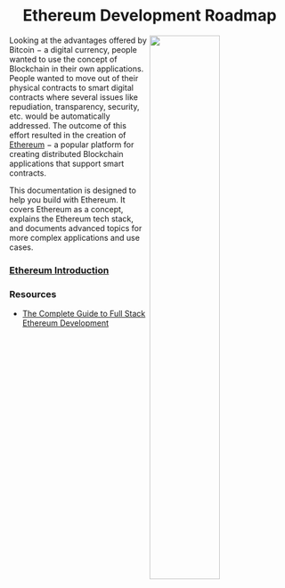 <h1 align="center">Ethereum Development Roadmap</h1>

<img src="https://t3.ftcdn.net/jpg/02/98/99/46/360_F_298994615_UY77SKCTlC9VxGvs6KzBd6RiKLPWRVAm.jpg" align="right" width="50%">

Looking at the advantages offered by Bitcoin − a digital currency, people wanted to use the concept of Blockchain in their own applications. People wanted to move out of their physical contracts to smart digital contracts where several issues like repudiation, transparency, security, etc. would be automatically addressed. The outcome of this effort resulted in the creation of [Ethereum](https://ethereum.org/en/) − a popular platform for creating distributed Blockchain applications that support smart contracts.

This documentation is designed to help you build with Ethereum. It covers Ethereum as a concept, explains the Ethereum tech stack, and documents advanced topics for more complex applications and use cases.

### [Ethereum Introduction](https://www.youtube.com/watch?v=-_Qs0XdPpw8)




### Resources
- [The Complete Guide to Full Stack Ethereum Development](https://dev.to/dabit3/the-complete-guide-to-full-stack-ethereum-development-3j13)

